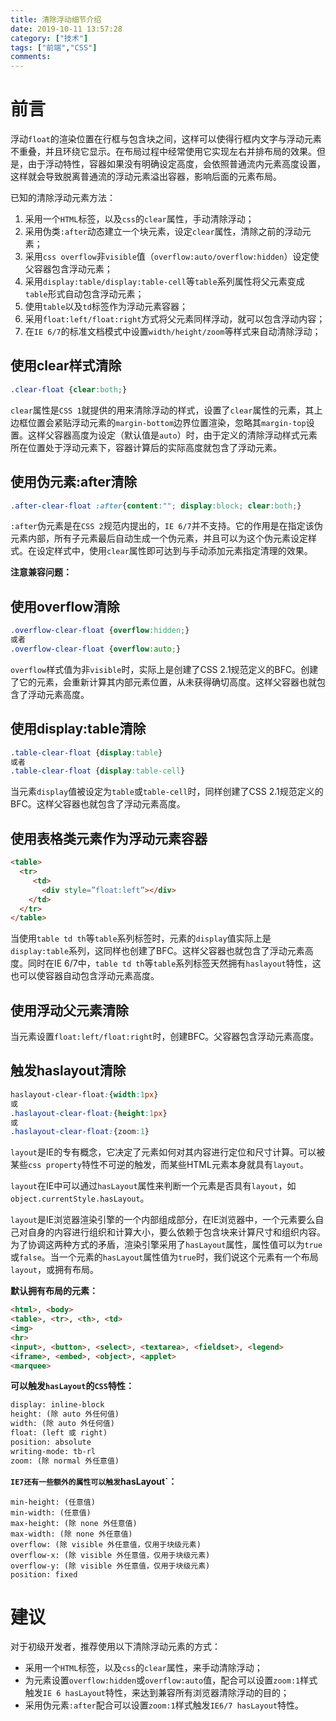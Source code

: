 ```yaml
---
title: 清除浮动细节介绍
date: 2019-10-11 13:57:28
category: ["技术"]
tags: ["前端","CSS"]
comments:
---
```


# 前言 #

浮动`float`的渲染位置在行框与包含块之间，这样可以使得行框内文字与浮动元素不重叠，并且环绕它显示。在布局过程中经常使用它实现左右并排布局的效果。但是，由于浮动特性，容器如果没有明确设定高度，会依照普通流内元素高度设置，这样就会导致脱离普通流的浮动元素溢出容器，影响后面的元素布局。

<!--more-->

已知的清除浮动元素方法：

1. 采用一个`HTML`标签，以及`css`的`clear`属性，手动清除浮动；
2. 采用伪类`:after`动态建立一个块元素，设定`clear`属性，清除之前的浮动元素；
3. 采用`css overflow`非`visible`值（`overflow:auto/overflow:hidden`）设定使父容器包含浮动元素；
4. 采用`display:table/display:table-cell`等`table`系列属性将父元素变成`table`形式自动包含浮动元素；
5. 使用`table`以及`td`标签作为浮动元素容器；
6. 采用`float:left/float:right`方式将父元素同样浮动，就可以包含浮动内容；
7. 在`IE 6/7`的标准文档模式中设置`width/height/zoom`等样式来自动清除浮动；

## 使用clear样式清除 ##

```css
.clear-float {clear:both;} 
```
    
`clear`属性是`CSS 1`就提供的用来清除浮动的样式，设置了`clear`属性的元素，其上边框位置会紧贴浮动元素的`margin-bottom`边界位置渲染，忽略其`margin-top`设置。这样父容器高度为设定（默认值是`auto`）时，由于定义的清除浮动样式元素所在位置处于浮动元素下，容器计算后的实际高度就包含了浮动元素。

## 使用伪元素:after清除 ##

```css
.after-clear-float :after{content:""; display:block; clear:both;}
```

`:after`伪元素是在`CSS 2`规范内提出的，`IE 6/7`并不支持。它的作用是在指定该伪元素内部，所有子元素最后自动生成一个伪元素，并且可以为这个伪元素设定样式。在设定样式中，使用`clear`属性即可达到与手动添加元素指定清理的效果。

**注意兼容问题：**

## 使用overflow清除 ##

```css
.overflow-clear-float {overflow:hidden;}
或者
.overflow-clear-float {overflow:auto;}
```

`overflow`样式值为非`visible`时，实际上是创建了CSS 2.1规范定义的BFC。创建了它的元素，会重新计算其内部元素位置，从未获得确切高度。这样父容器也就包含了浮动元素高度。

## 使用display:table清除 ##

```css
.table-clear-float {display:table}
或者
.table-clear-float {display:table-cell}
```

当元素`display`值被设定为`table`或`table-cell`时，同样创建了CSS 2.1规范定义的BFC。这样父容器也就包含了浮动元素高度。

## 使用表格类元素作为浮动元素容器 ##

```html
<table>
  <tr>
     <td>
       <div style=”float:left”></div>
    </td>
  </tr>
</table>
```

当使用`table td th`等`table`系列标签时，元素的`display`值实际上是`display:table`系列，这同样也创建了BFC。这样父容器也就包含了浮动元素高度。同时在IE 6/7中，`table td th`等`table`系列标签天然拥有`haslayout`特性，这也可以使容器自动包含浮动元素高度。

## 使用浮动父元素清除 ##

当元素设置`float:left/float:right`时，创建BFC。父容器包含浮动元素高度。

## 触发haslayout清除 ##

```css
haslayout-clear-float:{width:1px}
或
.haslayout-clear-float:{height:1px}
或
.haslayout-clear-float:{zoom:1}
```

`layout`是IE的专有概念，它决定了元素如何对其内容进行定位和尺寸计算。可以被某些`css property`特性不可逆的触发，而某些HTML元素本身就具有`layout`。

`layout`在IE中可以通过`hasLayout`属性来判断一个元素是否具有`layout`，如`object.currentStyle.hasLayout`。

`layout`是IE浏览器渲染引擎的一个内部组成部分，在IE浏览器中，一个元素要么自己对自身的内容进行组织和计算大小，要么依赖于包含块来计算尺寸和组织内容。为了协调这两种方式的矛盾，渲染引擎采用了`hasLayout`属性，属性值可以为`true`或`false`。当一个元素的`hasLayout`属性值为`true`时，我们说这个元素有一个布局`layout`，或拥有布局。

**默认拥有布局的元素：**

```html
<html>, <body>
<table>, <tr>, <th>, <td>
<img>
<hr>
<input>, <button>, <select>, <textarea>, <fieldset>, <legend>
<iframe>, <embed>, <object>, <applet>
<marquee>
```

**可以触发`hasLayout`的`CSS`特性：**

```html
display: inline-block
height: (除 auto 外任何值)
width: (除 auto 外任何值)
float: (left 或 right)
position: absolute
writing-mode: tb-rl
zoom: (除 normal 外任意值)
```

**`IE7还有一些额外的属性可以触发`hasLayout`：**

```
min-height: (任意值)
min-width: (任意值)
max-height: (除 none 外任意值)
max-width: (除 none 外任意值)
overflow: (除 visible 外任意值，仅用于块级元素)
overflow-x: (除 visible 外任意值，仅用于块级元素)
overflow-y: (除 visible 外任意值，仅用于块级元素)
position: fixed
```

# 建议 #

对于初级开发者，推荐使用以下清除浮动元素的方式：

- 采用一个`HTML`标签，以及`css`的`clear`属性，来手动清除浮动；
- 为元素设置`overflow:hidden`或`overflow:auto`值，配合可以设置`zoom:1`样式触发`IE 6 hasLayout`特性，来达到兼容所有浏览器清除浮动的目的；
- 采用伪元素`:after`配合可以设置`zoom:1`样式触发`IE6/7 hasLayout`特性。